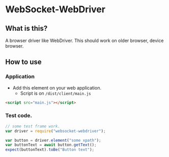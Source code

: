 # WebSocket-WebDriver
## What is this?
A browser driver like WebDriver.
This should work on older browser, device browser.

## How to use
### Application

* Add this element on your web application.
  * Script is on `/dist/client/main.js`

```html
<script src="main.js"></script>
```

### Test code.

```js
// some test frame work.
var driver = require("websocket-webdriver");

var button = driver.element("some xpath");
var buttonText = await button.getText();
expect(buttonText).toBe("Button text");
```